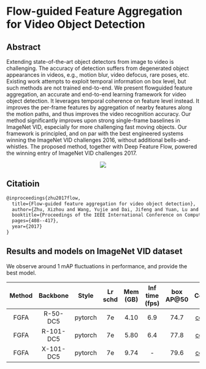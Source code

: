 # Flow-guided Feature Aggregation for Video Object Detection

## Abstract

Extending state-of-the-art object detectors from image
to video is challenging. The accuracy of detection suffers
from degenerated object appearances in videos, e.g., motion blur, video defocus, rare poses, etc. Existing work
attempts to exploit temporal information on box level, but
such methods are not trained end-to-end. We present flowguided feature aggregation, an accurate and end-to-end
learning framework for video object detection. It leverages
temporal coherence on feature level instead. It improves
the per-frame features by aggregation of nearby features
along the motion paths, and thus improves the video recognition accuracy. Our method significantly improves upon
strong single-frame baselines in ImageNet VID, especially for more challenging fast moving objects. Our framework is principled, and on par with the best engineered
systems winning the ImageNet VID challenges 2016, without additional bells-and-whistles. The proposed method,
together with Deep Feature Flow, powered the winning entry of ImageNet VID challenges 2017.

<div align="center">
  <img src="https://user-images.githubusercontent.com/34888372/142985575-4560a7c1-0402-428f-9094-ffb00d6b1e38.png"/>
</div>

## Citatioin

```latex
@inproceedings{zhu2017flow,
  title={Flow-guided feature aggregation for video object detection},
  author={Zhu, Xizhou and Wang, Yujie and Dai, Jifeng and Yuan, Lu and Wei, Yichen},
  booktitle={Proceedings of the IEEE International Conference on Computer Vision},
  pages={408--417},
  year={2017}
}
```

## Results and models on ImageNet VID dataset

We observe around 1 mAP fluctuations in performance, and provide the best model.

|    Method     |    Backbone     |  Style  | Lr schd | Mem (GB) | Inf time (fps) | box AP@50 | Config | Download |
| :-------------: | :-------------: | :-----: | :-----: | :------: | :------------: | :----: | :------: | :--------: |
| FGFA |    R-50-DC5     |  pytorch  |   7e    | 4.10        | 6.9              | 74.7 | [config](fgfa_faster_rcnn_r50_dc5_1x_imagenetvid.py) | [model](https://download.openmmlab.com/mmtracking/vid/fgfa/fgfa_faster_rcnn_r50_dc5_1x_imagenetvid/fgfa_faster_rcnn_r50_dc5_1x_imagenetvid_20201228_022657-f42016f3.pth) &#124; [log](https://download.openmmlab.com/mmtracking/vid/fgfa/fgfa_faster_rcnn_r50_dc5_1x_imagenetvid/fgfa_faster_rcnn_r50_dc5_1x_imagenetvid_20201228_022657.log.json) |
| FGFA |    R-101-DC5     |  pytorch  |   7e    | 5.80        | 6.4              | 77.8 | [config](fgfa_faster_rcnn_r101_dc5_1x_imagenetvid.py) | [model](https://download.openmmlab.com/mmtracking/vid/fgfa/fgfa_faster_rcnn_r101_dc5_1x_imagenetvid/fgfa_faster_rcnn_r101_dc5_1x_imagenetvid_20201219_011831-9c9d8183.pth) &#124; [log](https://download.openmmlab.com/mmtracking/vid/fgfa/fgfa_faster_rcnn_r101_dc5_1x_imagenetvid/fgfa_faster_rcnn_r101_dc5_1x_imagenetvid_20201219_011831.log.json) |
| FGFA |    X-101-DC5     |  pytorch  |   7e    | 9.74        | -              | 79.6 | [config](fgfa_faster_rcnn_x101_dc5_1x_imagenetvid.py) | [model](https://download.openmmlab.com/mmtracking/vid/fgfa/fgfa_faster_rcnn_x101_dc5_1x_imagenetvid/fgfa_faster_rcnn_x101_dc5_1x_imagenetvid_20210818_223334-8723c594.pth) &#124; [log](https://download.openmmlab.com/mmtracking/vid/fgfa/fgfa_faster_rcnn_x101_dc5_1x_imagenetvid/fgfa_faster_rcnn_x101_dc5_1x_imagenetvid_20210818_223334.log.json) |
